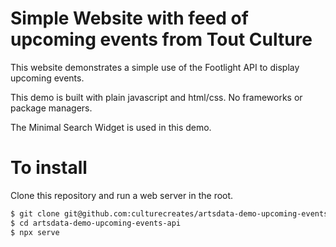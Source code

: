 Simple Website with feed of upcoming events from Tout Culture
==========

This website demonstrates a simple use of the Footlight API to display upcoming events.

This demo is built with plain javascript and html/css. No frameworks or package managers.

The Minimal Search Widget is used in this demo.

To install
==========
Clone this repository and run a web server in the root. 

```bash
$ git clone git@github.com:culturecreates/artsdata-demo-upcoming-events-api.git
$ cd artsdata-demo-upcoming-events-api
$ npx serve
```

